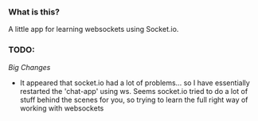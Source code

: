 ### What is this?

A little app for learning websockets using Socket.io. 

### TODO:

*Big Changes*
* It appeared that socket.io had a lot of problems... so I have essentially restarted the 'chat-app' using ws. Seems socket.io tried to do a lot of stuff behind the scenes for you, so trying to learn the full right way of working with websockets
